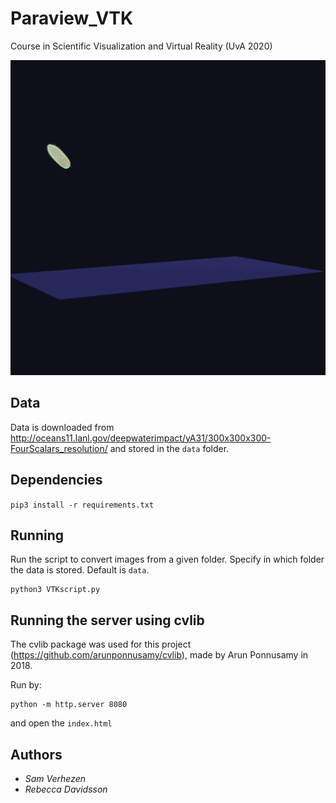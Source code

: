 # Paraview_VTK
Course in Scientific Visualization and Virtual Reality (UvA 2020)

![](volume.gif)

## Data
Data is downloaded from http://oceans11.lanl.gov/deepwaterimpact/yA31/300x300x300-FourScalars_resolution/ and stored in the ```data``` folder.

## Dependencies
```pip3 install -r requirements.txt```

## Running
Run the script to convert images from a given folder.
Specify in which folder the data is stored. Default is ```data```.


```
python3 VTKscript.py
```

## Running the server using cvlib
The cvlib package was used for this project (https://github.com/arunponnusamy/cvlib), made by Arun Ponnusamy in 2018.

Run by:
```
python -m http.server 8080
```
and open the ```index.html```




## Authors
* *Sam Verhezen*
* *Rebecca Davidsson*
